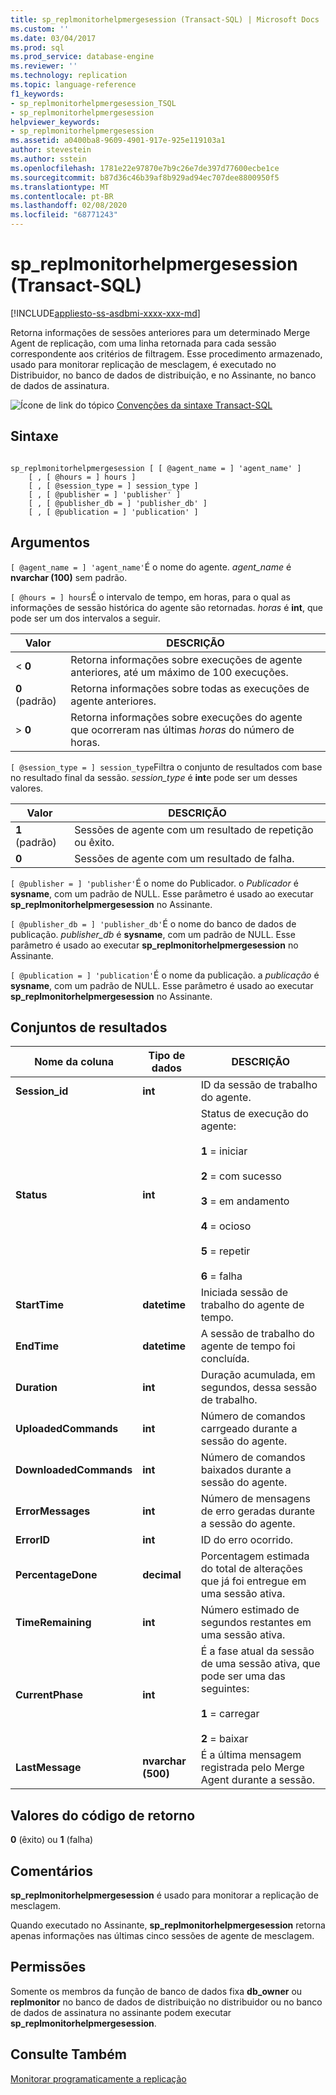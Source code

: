 ```yaml
---
title: sp_replmonitorhelpmergesession (Transact-SQL) | Microsoft Docs
ms.custom: ''
ms.date: 03/04/2017
ms.prod: sql
ms.prod_service: database-engine
ms.reviewer: ''
ms.technology: replication
ms.topic: language-reference
f1_keywords:
- sp_replmonitorhelpmergesession_TSQL
- sp_replmonitorhelpmergesession
helpviewer_keywords:
- sp_replmonitorhelpmergesession
ms.assetid: a0400ba8-9609-4901-917e-925e119103a1
author: stevestein
ms.author: sstein
ms.openlocfilehash: 1781e22e97870e7b9c26e7de397d77600ecbe1ce
ms.sourcegitcommit: b87d36c46b39af8b929ad94ec707dee8800950f5
ms.translationtype: MT
ms.contentlocale: pt-BR
ms.lasthandoff: 02/08/2020
ms.locfileid: "68771243"
---
```

# <a name="sp_replmonitorhelpmergesession-transact-sql"></a>sp_replmonitorhelpmergesession (Transact-SQL)
[!INCLUDE[appliesto-ss-asdbmi-xxxx-xxx-md](../../includes/appliesto-ss-asdbmi-xxxx-xxx-md.md)]

  Retorna informações de sessões anteriores para um determinado Merge Agent de replicação, com uma linha retornada para cada sessão correspondente aos critérios de filtragem. Esse procedimento armazenado, usado para monitorar replicação de mesclagem, é executado no Distribuidor, no banco de dados de distribuição, e no Assinante, no banco de dados de assinatura.  
  
 ![Ícone de link do tópico](../../database-engine/configure-windows/media/topic-link.gif "Ícone de link do tópico") [Convenções da sintaxe Transact-SQL](../../t-sql/language-elements/transact-sql-syntax-conventions-transact-sql.md)  
  
## <a name="syntax"></a>Sintaxe  
  
```  
  
sp_replmonitorhelpmergesession [ [ @agent_name = ] 'agent_name' ]  
    [ , [ @hours = ] hours ]  
    [ , [ @session_type = ] session_type ]  
    [ , [ @publisher = ] 'publisher' ]  
    [ , [ @publisher_db = ] 'publisher_db' ]  
    [ , [ @publication = ] 'publication' ]   
```  
  
## <a name="arguments"></a>Argumentos  
`[ @agent_name = ] 'agent_name'`É o nome do agente. *agent_name* é **nvarchar (100)** sem padrão.  
  
`[ @hours = ] hours`É o intervalo de tempo, em horas, para o qual as informações de sessão histórica do agente são retornadas. *horas* é **int**, que pode ser um dos intervalos a seguir.  
  
|Valor|DESCRIÇÃO|  
|-----------|-----------------|  
|< **0**|Retorna informações sobre execuções de agente anteriores, até um máximo de 100 execuções.|  
|**0** (padrão)|Retorna informações sobre todas as execuções de agente anteriores.|  
|> **0**|Retorna informações sobre execuções do agente que ocorreram nas últimas *horas* do número de horas.|  
  
`[ @session_type = ] session_type`Filtra o conjunto de resultados com base no resultado final da sessão. *session_type* é **int**e pode ser um desses valores.  
  
|Valor|DESCRIÇÃO|  
|-----------|-----------------|  
|**1** (padrão)|Sessões de agente com um resultado de repetição ou êxito.|  
|**0**|Sessões de agente com um resultado de falha.|  
  
`[ @publisher = ] 'publisher'`É o nome do Publicador. o *Publicador* é **sysname**, com um padrão de NULL. Esse parâmetro é usado ao executar **sp_replmonitorhelpmergesession** no Assinante.  
  
`[ @publisher_db = ] 'publisher_db'`É o nome do banco de dados de publicação. *publisher_db* é **sysname**, com um padrão de NULL. Esse parâmetro é usado ao executar **sp_replmonitorhelpmergesession** no Assinante.  
  
`[ @publication = ] 'publication'`É o nome da publicação. a *publicação* é **sysname**, com um padrão de NULL. Esse parâmetro é usado ao executar **sp_replmonitorhelpmergesession** no Assinante.  
  
## <a name="result-sets"></a>Conjuntos de resultados  
  
|Nome da coluna|Tipo de dados|DESCRIÇÃO|  
|-----------------|---------------|-----------------|  
|**Session_id**|**int**|ID da sessão de trabalho do agente.|  
|**Status**|**int**|Status de execução do agente:<br /><br /> **1** = iniciar<br /><br /> **2** = com sucesso<br /><br /> **3** = em andamento<br /><br /> **4** = ocioso<br /><br /> **5** = repetir<br /><br /> **6** = falha|  
|**StartTime**|**datetime**|Iniciada sessão de trabalho do agente de tempo.|  
|**EndTime**|**datetime**|A sessão de trabalho do agente de tempo foi concluída.|  
|**Duration**|**int**|Duração acumulada, em segundos, dessa sessão de trabalho.|  
|**UploadedCommands**|**int**|Número de comandos carrgeado durante a sessão do agente.|  
|**DownloadedCommands**|**int**|Número de comandos baixados durante a sessão do agente.|  
|**ErrorMessages**|**int**|Número de mensagens de erro geradas durante a sessão do agente.|  
|**ErrorID**|**int**|ID do erro ocorrido.|  
|**PercentageDone**|**decimal**|Porcentagem estimada do total de alterações que já foi entregue em uma sessão ativa.|  
|**TimeRemaining**|**int**|Número estimado de segundos restantes em uma sessão ativa.|  
|**CurrentPhase**|**int**|É a fase atual da sessão de uma sessão ativa, que pode ser uma das seguintes:<br /><br /> **1** = carregar<br /><br /> **2** = baixar|  
|**LastMessage**|**nvarchar (500)**|É a última mensagem registrada pelo Merge Agent durante a sessão.|  
  
## <a name="return-code-values"></a>Valores do código de retorno  
 **0** (êxito) ou **1** (falha)  
  
## <a name="remarks"></a>Comentários  
 **sp_replmonitorhelpmergesession** é usado para monitorar a replicação de mesclagem.  
  
 Quando executado no Assinante, **sp_replmonitorhelpmergesession** retorna apenas informações nas últimas cinco sessões de agente de mesclagem.  
  
## <a name="permissions"></a>Permissões  
 Somente os membros da função de banco de dados fixa **db_owner** ou **replmonitor** no banco de dados de distribuição no distribuidor ou no banco de dados de assinatura no assinante podem executar **sp_replmonitorhelpmergesession**.  
  
## <a name="see-also"></a>Consulte Também  
 [Monitorar programaticamente a replicação](../../relational-databases/replication/monitor/programmatically-monitor-replication.md)  
  
  
